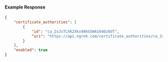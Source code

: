 <!-- Code generated for API Clients. DO NOT EDIT. -->

#### Example Response

```json
{
	"certificate_authorities": [
		{
			"id": "ca_2sJsTLhK2Xkx98kGSWA164Dz8dT",
			"uri": "https://api.ngrok.com/certificate_authorities/ca_2sJsTLhK2Xkx98kGSWA164Dz8dT"
		}
	],
	"enabled": true
}
```
